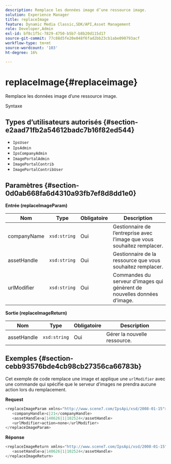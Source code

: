 ```yaml
---
description: Remplace les données image d’une ressource image.
solution: Experience Manager
title: replaceImage
feature: Dynamic Media Classic,SDK/API,Asset Management
role: Developer,Admin
exl-id: bf8c1f5c-7829-4750-b5b7-b8b20d115d17
source-git-commit: 77c88d5fe20e048f6fad2bb23cb1abe090793acf
workflow-type: tm+mt
source-wordcount: '103'
ht-degree: 16%

---
```


# replaceImage{#replaceimage}

Remplace les données image d’une ressource image.

Syntaxe

## Types d’utilisateurs autorisés {#section-e2aad71fb2a54612badc7b16f82ed544}

* `IpsUser`
* `IpsAdmin`
* `IpsCompanyAdmin`
* `ImagePortalAdmin`
* `ImagePortalContrib`
* `ImagePortalContribUser`

## Paramètres {#section-0d0ab668fa6d4310a93fb7ef8d8dd1e0}

**Entrée (replaceImageParam)**

| Nom | Type | Obligatoire | Description |
|---|---|---|---|
| companyName | `xsd:string` | Oui | Gestionnaire de l’entreprise avec l’image que vous souhaitez remplacer. |
| assetHandle | `xsd:string` | Oui | Gestionnaire de la ressource que vous souhaitez remplacer. |
| urlModifier | `xsd:string` | Oui | Commandes du serveur d’images qui génèrent de nouvelles données d’image. |

**Sortie (replaceImageReturn)**

| Nom | Type | Obligatoire | Description |
|---|---|---|---|
| assetHandle | `xsd:string` | Oui | Gérer la nouvelle ressource. |

## Exemples {#section-cebb93576bde4cb98cb27356ca66783b}

Cet exemple de code remplace une image et applique une `urlModifier` avec une commande qui spécifie que le serveur d’images ne prendra aucune action lors du remplacement.

**Request**

```java
<replaceImageParam xmlns="http://www.scene7.com/IpsApi/xsd/2008-01-15">
   <companyHandle>c|21</companyHandle>
   <assetHandle>a|140626|1|102524</assetHandle>
   <urlModifier>action=none</urlModifier>
</replaceImageParam>
```

**Réponse**

```java
<replaceImageReturn xmlns="http://www.scene7.com/IpsApi/xsd/2008-01-15">
   <assetHandle>a|140626|1|102524</assetHandle>
</replaceImageReturn>
```
